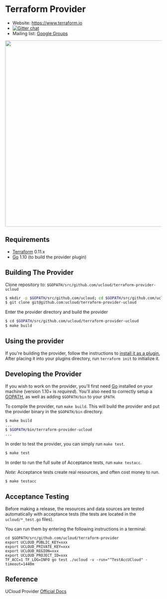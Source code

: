 Terraform Provider
==================

- Website: https://www.terraform.io
- [![Gitter chat](https://badges.gitter.im/hashicorp-terraform/Lobby.png)](https://gitter.im/hashicorp-terraform/Lobby)
- Mailing list: [Google Groups](http://groups.google.com/group/terraform-tool)

<img src="https://cdn.rawgit.com/hashicorp/terraform-website/master/content/source/assets/images/logo-hashicorp.svg" width="600px">

Requirements
------------

- [Terraform](https://www.terraform.io/downloads.html) 0.11.x
- [Go](https://golang.org/doc/install) 1.10 (to build the provider plugin)

Building The Provider
---------------------

Clone repository to: `$GOPATH/src/github.com/ucloud/terraform-provider-ucloud`

```sh
$ mkdir -p $GOPATH/src/github.com/ucloud; cd $GOPATH/src/github.com/ucloud
$ git clone git@github.com:ucloud/terraform-provider-ucloud
```

Enter the provider directory and build the provider

```sh
$ cd $GOPATH/src/github.com/ucloud/terraform-provider-ucloud
$ make build
```

Using the provider
----------------------

If you're building the provider, follow the instructions to [install it as a plugin.](https://www.terraform.io/docs/plugins/basics.html#installing-a-plugin) After placing it into your plugins directory,  run `terraform init` to initialize it.

Developing the Provider
---------------------------

If you wish to work on the provider, you'll first need [Go](http://www.golang.org) installed on your machine (version 1.10+ is *required*). You'll also need to correctly setup a [GOPATH](http://golang.org/doc/code.html#GOPATH), as well as adding `$GOPATH/bin` to your `$PATH`.

To compile the provider, run `make build`. This will build the provider and put the provider binary in the `$GOPATH/bin` directory.

```sh
$ make build
...
$ $GOPATH/bin/terraform-provider-ucloud
...
```

In order to test the provider, you can simply run `make test`.

```sh
$ make test
```

In order to run the full suite of Acceptance tests, run `make testacc`.

*Note:* Acceptance tests create real resources, and often cost money to run.

```sh
$ make testacc
```

## Acceptance Testing

Before making a release, the resources and data sources are tested automatically with acceptance tests (the tests are located in the `ucloud/*_test.go` files).

You can run them by entering the following instructions in a terminal:

```
cd $GOPATH/src/github.com/ucloud/terraform-provider
export UCLOUD_PUBLIC_KEY=xxx
export UCLOUD_PRIVATE_KEY=xxx
export UCLOUD_REGION=xxx
export UCLOUD_PROJECT_ID=xxx
TF_ACC=1 TF_LOG=INFO go test ./ucloud -v -run="^TestAccUCloud" -timeout=1440m
```

## Reference

UCloud Provider [Official Docs](https://www.terraform.io/docs/providers/ucloud/index.html)
